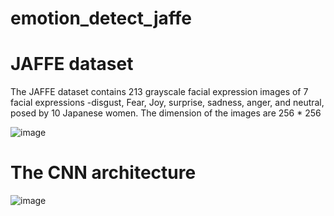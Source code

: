 # emotion_detect_jaffe

# JAFFE dataset

The JAFFE dataset contains 213 grayscale facial expression images of 7 facial expressions -disgust, Fear, Joy, surprise, sadness, anger, and neutral, posed by 10 Japanese women.
The dimension of the images are 256 * 256

![image](https://user-images.githubusercontent.com/53126149/61595633-25ce1980-ac17-11e9-91bf-28859ad30614.png)

# The CNN architecture



![image](https://user-images.githubusercontent.com/53126149/61595668-b3aa0480-ac17-11e9-9f15-663d7040ec3f.png)

